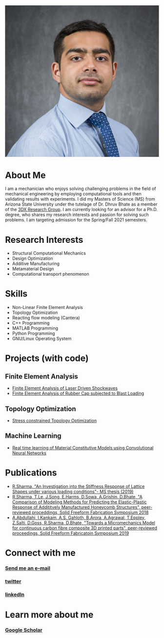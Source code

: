![Profile Pic](pic.png)
# About Me 
I am a mechanician who enjoys solving challenging problems in the field of mechanical engineering by employing computational tools and then validating results with experiments. I did my Masters of Science (MS) from Arizona State University under the tutelage of Dr. Dhruv Bhate as a member of the [3DX Research Group](https://3dxresearch.com/). I am currently looking for an advisor for a Ph.D. degree, who shares my research interests and passion for solving such problems. I am targeting admission for the Spring/Fall 2021 semesters.
# Research Interests
- Structural Computational Mechanics
- Design Optimization
- Additive Manufacturing
- Metamaterial Design
- Computational transport phenomenon
# Skills
- Non-Linear Finite Element Analysis
- Topology Optimization
- Reacting flow modeling (Cantera)
- C++ Programming
- MATLAB Programming
- Python Programming
- GNU/Linux Operating System
# Projects (with code)
## Finite Element Analysis
- [Finite Element Analysis of Laser Driven Shockwaves](https://github.com/sharma2409/Finitelement-code-laser-driven-focusing-shockwave)
- [Finite Element Analysis of Rubber Cap subjected to Blast Loading](https://github.com/sharma2409/FEA-Rubber-Cap-subjected-to-blast-load)
## Topology Optimization
- [Stress constrained Topology Optimization](https://github.com/sharma2409/Stress-Constrained-TopOpt)
## Machine Learning
- [Real time learning of Material Constitutive Models using Convolutional Neural Networks](https://github.com/sharma2409/Real-time-Learning-of-Material-Constitutive-Models-Using-Convolutional-Neural-Networks)
# Publications
- [R.Sharma, "An Investigation into the Stiffness Response of Lattice Shapes under various loading conditions"- MS thesis (2019)](https://github.com/sharma2409/sharma2409.github.io/blob/master/Sharma_ASU_Thesis.pdf)
- [R.Sharma, T.Le, J.Song, E.Harms, D.Sowa, A.Grishin, D.Bhate, "A Comparison of Modeling Methods for Predicting the Elastic-Plastic Response of Addititvely Manufactured Honeycomb Structures", peer-reviewed proceddings, Solid Freeform Fabrication Symposium 2018](https://www.researchgate.net/profile/Dhruv_Bhate/publication/329681826_A_Comparison_of_Modeling_Methods_for_Predicting_the_Elastic-Plastic_Response_of_Additively_Manufactured_Honeycomb_Structures/links/5c150c174585157ac1c425ce/A-Comparison-of-Modeling-Methods-for-Predicting-the-Elastic-Plastic-Response-of-Additively-Manufactured-Honeycomb-Structures.pdf)
- [A.Abdullahi, I.Kankam, A.S. Gahloth, B.Arora, A.Agrawal, T.Eppley, Z.Salti, D.Goss, R.Sharma, D.Bhate, "Towards a Micromechanics Model for continuous carbon fibre composite 3D printed parts", peer-reviewed proceedings, Solid Freeform Fabricatoin Symposium 2019](http://utw10945.utweb.utexas.edu/sites/default/files/2019/080%20Towards%20a%20Micromechanics%20Model%20for%20Continuous%20Carb.pdf)
# Connect with me
### [Send me an e-mail](mailto:raghav_sharma@asu.edu)
### [twitter](https://twitter.com/raghavmeche)
### [linkedIn](https://www.linkedin.com/in/raghavsharma1993/)
  
# Learn more about me
### [Google Scholar](https://scholar.google.com/citations?user=qmnt5bgAAAAJ&hl=en)
